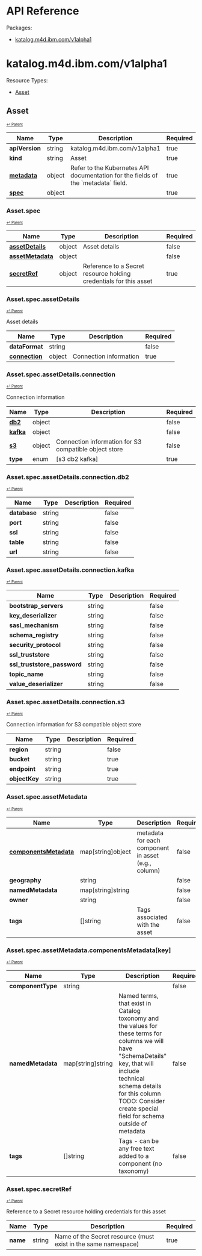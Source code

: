 # API Reference

Packages:

- [katalog.m4d.ibm.com/v1alpha1](#katalog.m4d.ibm.com/v1alpha1)

# katalog.m4d.ibm.com/v1alpha1

Resource Types:

- [Asset](#asset)




## Asset
<sup><sup>[↩ Parent](#katalog.m4d.ibm.com/v1alpha1 )</sup></sup>








<table>
    <thead>
        <tr>
            <th>Name</th>
            <th>Type</th>
            <th>Description</th>
            <th>Required</th>
        </tr>
    </thead>
    <tbody><tr>
      <td><b>apiVersion</b></td>
      <td>string</td>
      <td>katalog.m4d.ibm.com/v1alpha1</td>
      <td>true</td>
      </tr>
      <tr>
      <td><b>kind</b></td>
      <td>string</td>
      <td>Asset</td>
      <td>true</td>
      </tr>
      <tr>
      <td><b><a href="https://kubernetes.io/docs/reference/generated/kubernetes-api/v1.20/#objectmeta-v1-meta">metadata</a></b></td>
      <td>object</td>
      <td>Refer to the Kubernetes API documentation for the fields of the `metadata` field.</td>
      <td>true</td>
      </tr><tr>
        <td><b><a href="#assetspec">spec</a></b></td>
        <td>object</td>
        <td></td>
        <td>true</td>
      </tr></tbody>
</table>


### Asset.spec
<sup><sup>[↩ Parent](#asset)</sup></sup>





<table>
    <thead>
        <tr>
            <th>Name</th>
            <th>Type</th>
            <th>Description</th>
            <th>Required</th>
        </tr>
    </thead>
    <tbody><tr>
        <td><b><a href="#assetspecassetdetails">assetDetails</a></b></td>
        <td>object</td>
        <td>Asset details</td>
        <td>false</td>
      </tr><tr>
        <td><b><a href="#assetspecassetmetadata">assetMetadata</a></b></td>
        <td>object</td>
        <td></td>
        <td>false</td>
      </tr><tr>
        <td><b><a href="#assetspecsecretref">secretRef</a></b></td>
        <td>object</td>
        <td>Reference to a Secret resource holding credentials for this asset</td>
        <td>true</td>
      </tr></tbody>
</table>


### Asset.spec.assetDetails
<sup><sup>[↩ Parent](#assetspec)</sup></sup>



Asset details

<table>
    <thead>
        <tr>
            <th>Name</th>
            <th>Type</th>
            <th>Description</th>
            <th>Required</th>
        </tr>
    </thead>
    <tbody><tr>
        <td><b>dataFormat</b></td>
        <td>string</td>
        <td></td>
        <td>false</td>
      </tr><tr>
        <td><b><a href="#assetspecassetdetailsconnection">connection</a></b></td>
        <td>object</td>
        <td>Connection information</td>
        <td>true</td>
      </tr></tbody>
</table>


### Asset.spec.assetDetails.connection
<sup><sup>[↩ Parent](#assetspecassetdetails)</sup></sup>



Connection information

<table>
    <thead>
        <tr>
            <th>Name</th>
            <th>Type</th>
            <th>Description</th>
            <th>Required</th>
        </tr>
    </thead>
    <tbody><tr>
        <td><b><a href="#assetspecassetdetailsconnectiondb2">db2</a></b></td>
        <td>object</td>
        <td></td>
        <td>false</td>
      </tr><tr>
        <td><b><a href="#assetspecassetdetailsconnectionkafka">kafka</a></b></td>
        <td>object</td>
        <td></td>
        <td>false</td>
      </tr><tr>
        <td><b><a href="#assetspecassetdetailsconnections3">s3</a></b></td>
        <td>object</td>
        <td>Connection information for S3 compatible object store</td>
        <td>false</td>
      </tr><tr>
        <td><b>type</b></td>
        <td>enum</td>
        <td> [s3 db2 kafka]</td>
        <td>true</td>
      </tr></tbody>
</table>


### Asset.spec.assetDetails.connection.db2
<sup><sup>[↩ Parent](#assetspecassetdetailsconnection)</sup></sup>





<table>
    <thead>
        <tr>
            <th>Name</th>
            <th>Type</th>
            <th>Description</th>
            <th>Required</th>
        </tr>
    </thead>
    <tbody><tr>
        <td><b>database</b></td>
        <td>string</td>
        <td></td>
        <td>false</td>
      </tr><tr>
        <td><b>port</b></td>
        <td>string</td>
        <td></td>
        <td>false</td>
      </tr><tr>
        <td><b>ssl</b></td>
        <td>string</td>
        <td></td>
        <td>false</td>
      </tr><tr>
        <td><b>table</b></td>
        <td>string</td>
        <td></td>
        <td>false</td>
      </tr><tr>
        <td><b>url</b></td>
        <td>string</td>
        <td></td>
        <td>false</td>
      </tr></tbody>
</table>


### Asset.spec.assetDetails.connection.kafka
<sup><sup>[↩ Parent](#assetspecassetdetailsconnection)</sup></sup>





<table>
    <thead>
        <tr>
            <th>Name</th>
            <th>Type</th>
            <th>Description</th>
            <th>Required</th>
        </tr>
    </thead>
    <tbody><tr>
        <td><b>bootstrap_servers</b></td>
        <td>string</td>
        <td></td>
        <td>false</td>
      </tr><tr>
        <td><b>key_deserializer</b></td>
        <td>string</td>
        <td></td>
        <td>false</td>
      </tr><tr>
        <td><b>sasl_mechanism</b></td>
        <td>string</td>
        <td></td>
        <td>false</td>
      </tr><tr>
        <td><b>schema_registry</b></td>
        <td>string</td>
        <td></td>
        <td>false</td>
      </tr><tr>
        <td><b>security_protocol</b></td>
        <td>string</td>
        <td></td>
        <td>false</td>
      </tr><tr>
        <td><b>ssl_truststore</b></td>
        <td>string</td>
        <td></td>
        <td>false</td>
      </tr><tr>
        <td><b>ssl_truststore_password</b></td>
        <td>string</td>
        <td></td>
        <td>false</td>
      </tr><tr>
        <td><b>topic_name</b></td>
        <td>string</td>
        <td></td>
        <td>false</td>
      </tr><tr>
        <td><b>value_deserializer</b></td>
        <td>string</td>
        <td></td>
        <td>false</td>
      </tr></tbody>
</table>


### Asset.spec.assetDetails.connection.s3
<sup><sup>[↩ Parent](#assetspecassetdetailsconnection)</sup></sup>



Connection information for S3 compatible object store

<table>
    <thead>
        <tr>
            <th>Name</th>
            <th>Type</th>
            <th>Description</th>
            <th>Required</th>
        </tr>
    </thead>
    <tbody><tr>
        <td><b>region</b></td>
        <td>string</td>
        <td></td>
        <td>false</td>
      </tr><tr>
        <td><b>bucket</b></td>
        <td>string</td>
        <td></td>
        <td>true</td>
      </tr><tr>
        <td><b>endpoint</b></td>
        <td>string</td>
        <td></td>
        <td>true</td>
      </tr><tr>
        <td><b>objectKey</b></td>
        <td>string</td>
        <td></td>
        <td>true</td>
      </tr></tbody>
</table>


### Asset.spec.assetMetadata
<sup><sup>[↩ Parent](#assetspec)</sup></sup>





<table>
    <thead>
        <tr>
            <th>Name</th>
            <th>Type</th>
            <th>Description</th>
            <th>Required</th>
        </tr>
    </thead>
    <tbody><tr>
        <td><b><a href="#assetspecassetmetadatacomponentsmetadatakey">componentsMetadata</a></b></td>
        <td>map[string]object</td>
        <td>metadata for each component in asset (e.g., column)</td>
        <td>false</td>
      </tr><tr>
        <td><b>geography</b></td>
        <td>string</td>
        <td></td>
        <td>false</td>
      </tr><tr>
        <td><b>namedMetadata</b></td>
        <td>map[string]string</td>
        <td></td>
        <td>false</td>
      </tr><tr>
        <td><b>owner</b></td>
        <td>string</td>
        <td></td>
        <td>false</td>
      </tr><tr>
        <td><b>tags</b></td>
        <td>[]string</td>
        <td>Tags associated with the asset</td>
        <td>false</td>
      </tr></tbody>
</table>


### Asset.spec.assetMetadata.componentsMetadata[key]
<sup><sup>[↩ Parent](#assetspecassetmetadata)</sup></sup>





<table>
    <thead>
        <tr>
            <th>Name</th>
            <th>Type</th>
            <th>Description</th>
            <th>Required</th>
        </tr>
    </thead>
    <tbody><tr>
        <td><b>componentType</b></td>
        <td>string</td>
        <td></td>
        <td>false</td>
      </tr><tr>
        <td><b>namedMetadata</b></td>
        <td>map[string]string</td>
        <td>Named terms, that exist in Catalog toxonomy and the values for these terms for columns we will have "SchemaDetails" key, that will include technical schema details for this column TODO: Consider create special field for schema outside of metadata</td>
        <td>false</td>
      </tr><tr>
        <td><b>tags</b></td>
        <td>[]string</td>
        <td>Tags - can be any free text added to a component (no taxonomy)</td>
        <td>false</td>
      </tr></tbody>
</table>


### Asset.spec.secretRef
<sup><sup>[↩ Parent](#assetspec)</sup></sup>



Reference to a Secret resource holding credentials for this asset

<table>
    <thead>
        <tr>
            <th>Name</th>
            <th>Type</th>
            <th>Description</th>
            <th>Required</th>
        </tr>
    </thead>
    <tbody><tr>
        <td><b>name</b></td>
        <td>string</td>
        <td>Name of the Secret resource (must exist in the same namespace)</td>
        <td>true</td>
      </tr></tbody>
</table>
